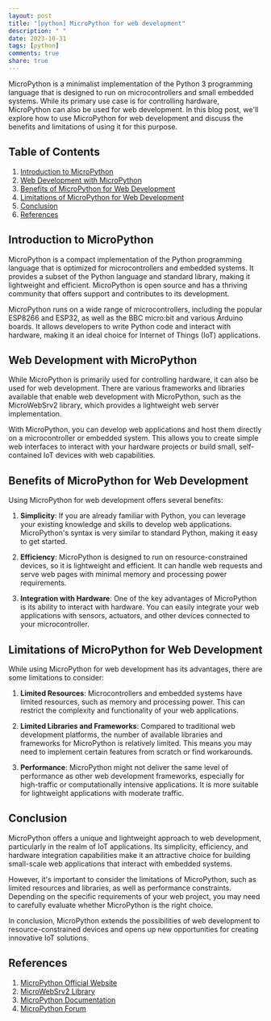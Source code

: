 ```yaml
---
layout: post
title: "[python] MicroPython for web development"
description: " "
date: 2023-10-31
tags: [python]
comments: true
share: true
---
```


MicroPython is a minimalist implementation of the Python 3 programming language that is designed to run on microcontrollers and small embedded systems. While its primary use case is for controlling hardware, MicroPython can also be used for web development. In this blog post, we'll explore how to use MicroPython for web development and discuss the benefits and limitations of using it for this purpose.

## Table of Contents

1. [Introduction to MicroPython](#introduction-to-micropython)
2. [Web Development with MicroPython](#web-development-with-micropython)
3. [Benefits of MicroPython for Web Development](#benefits-of-micropython-for-web-development)
4. [Limitations of MicroPython for Web Development](#limitations-of-micropython-for-web-development)
5. [Conclusion](#conclusion)
6. [References](#references)

## Introduction to MicroPython

MicroPython is a compact implementation of the Python programming language that is optimized for microcontrollers and embedded systems. It provides a subset of the Python language and standard library, making it lightweight and efficient. MicroPython is open source and has a thriving community that offers support and contributes to its development.

MicroPython runs on a wide range of microcontrollers, including the popular ESP8266 and ESP32, as well as the BBC micro:bit and various Arduino boards. It allows developers to write Python code and interact with hardware, making it an ideal choice for Internet of Things (IoT) applications.

## Web Development with MicroPython

While MicroPython is primarily used for controlling hardware, it can also be used for web development. There are various frameworks and libraries available that enable web development with MicroPython, such as the MicroWebSrv2 library, which provides a lightweight web server implementation.

With MicroPython, you can develop web applications and host them directly on a microcontroller or embedded system. This allows you to create simple web interfaces to interact with your hardware projects or build small, self-contained IoT devices with web capabilities.

## Benefits of MicroPython for Web Development

Using MicroPython for web development offers several benefits:

1. **Simplicity**: If you are already familiar with Python, you can leverage your existing knowledge and skills to develop web applications. MicroPython's syntax is very similar to standard Python, making it easy to get started.

2. **Efficiency**: MicroPython is designed to run on resource-constrained devices, so it is lightweight and efficient. It can handle web requests and serve web pages with minimal memory and processing power requirements.

3. **Integration with Hardware**: One of the key advantages of MicroPython is its ability to interact with hardware. You can easily integrate your web applications with sensors, actuators, and other devices connected to your microcontroller.

## Limitations of MicroPython for Web Development

While using MicroPython for web development has its advantages, there are some limitations to consider:

1. **Limited Resources**: Microcontrollers and embedded systems have limited resources, such as memory and processing power. This can restrict the complexity and functionality of your web applications.

2. **Limited Libraries and Frameworks**: Compared to traditional web development platforms, the number of available libraries and frameworks for MicroPython is relatively limited. This means you may need to implement certain features from scratch or find workarounds.

3. **Performance**: MicroPython might not deliver the same level of performance as other web development frameworks, especially for high-traffic or computationally intensive applications. It is more suitable for lightweight applications with moderate traffic.

## Conclusion

MicroPython offers a unique and lightweight approach to web development, particularly in the realm of IoT applications. Its simplicity, efficiency, and hardware integration capabilities make it an attractive choice for building small-scale web applications that interact with embedded systems.

However, it's important to consider the limitations of MicroPython, such as limited resources and libraries, as well as performance constraints. Depending on the specific requirements of your web project, you may need to carefully evaluate whether MicroPython is the right choice.

In conclusion, MicroPython extends the possibilities of web development to resource-constrained devices and opens up new opportunities for creating innovative IoT solutions.

## References

1. [MicroPython Official Website](https://micropython.org/)
2. [MicroWebSrv2 Library](https://github.com/jczic/MicroWebSrv2)
3. [MicroPython Documentation](https://docs.micropython.org/)
4. [MicroPython Forum](https://forum.micropython.org/)